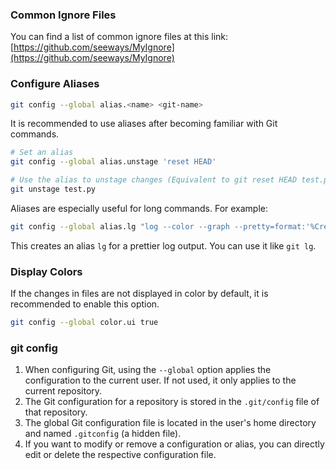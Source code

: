 ### Common Ignore Files

You can find a list of common ignore files at this link: [https://github.com/seeways/MyIgnore](https://github.com/seeways/MyIgnore)

### Configure Aliases

```bash
git config --global alias.<name> <git-name>
```

It is recommended to use aliases after becoming familiar with Git commands.

```bash
# Set an alias
git config --global alias.unstage 'reset HEAD'

# Use the alias to unstage changes (Equivalent to git reset HEAD test.py)
git unstage test.py
```

Aliases are especially useful for long commands. For example:

```bash
git config --global alias.lg "log --color --graph --pretty=format:'%Cred%h%Creset -%C(yellow)%d%Creset %s %Cgreen(%cr) %C(bold blue)<%an>%Creset' --abbrev-commit"
```

This creates an alias `lg` for a prettier log output. You can use it like `git lg`.

### Display Colors

If the changes in files are not displayed in color by default, it is recommended to enable this option.

```bash
git config --global color.ui true
```

### git config

1. When configuring Git, using the `--global` option applies the configuration to the current user. If not used, it only applies to the current repository.
2. The Git configuration for a repository is stored in the `.git/config` file of that repository.
3. The global Git configuration file is located in the user's home directory and named `.gitconfig` (a hidden file).
4. If you want to modify or remove a configuration or alias, you can directly edit or delete the respective configuration file.